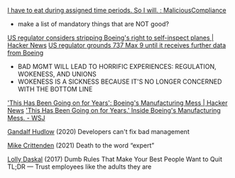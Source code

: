 
[I have to eat during assigned time periods. So I will. : MaliciousCompliance](https://old.reddit.com/r/MaliciousCompliance/comments/wqwjv8/i_have_to_eat_during_assigned_time_periods_so_i)
- make a list of mandatory things that are NOT good?

[US regulator considers stripping Boeing's right to self-inspect planes | Hacker News](https://news.ycombinator.com/item?id=38969466)
[US regulator grounds 737 Max 9 until it receives further data from Boeing](https://www.ft.com/content/1588974e-db75-4a02-9aff-deb0b75ed379?shareType=nongift)
- BAD MGMT WILL LEAD TO HORRIFIC EXPERIENCES: REGULATION, WOKENESS, AND UNIONS
- WOKENESS IS A SICKNESS BECAUSE IT'S NO LONGER CONCERNED WITH THE BOTTOM LINE

['This Has Been Going on for Years': Boeing's Manufacturing Mess | Hacker News](https://news.ycombinator.com/item?id=38979196)
['This Has Been Going on for Years.' Inside Boeing's Manufacturing Mess. - WSJ](https://www.wsj.com/business/airlines/boeing-manufacturing-737-max-alaska-door-plug-spirit-18f7e233)

[Gandalf Hudlow](https://iism.org/article/developers-can-t-fix-bad-management-57)
(2020) Developers can't fix bad management 

[Mike Crittenden](https://critter.blog/2021/05/03/death-to-the-word-expert/)
(2021) Death to the word “expert”

[Lolly Daskal](https://medium.com/s/story/10-dumb-rules-that-make-your-best-people-want-to-quit-8491b446dde5)
(2017) Dumb Rules That Make Your Best People Want to Quit
TL;DR — Trust employees like the adults they are
